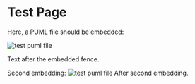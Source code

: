 # Test Page

Here, a PUML file should be embedded:

![test puml file](./diagram1.puml)

Text after the embedded fence.

Second embedding:
![test puml file](diagrams/diagram2.puml)
After second embedding.